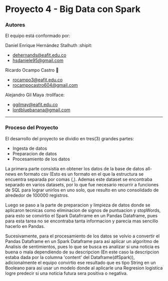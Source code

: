 # Proyecto 4 - Big Data con Spark

### Autores
El equipo está conformado por:

Daniel Enrique Hernández Stalhuth :shipit:
- dehernands@eafit.edu.co  
- hsdaniele95@gmail.com  

Ricardo Ocampo Castro :goat:
- rocampo3@eafit.edu.co 
- rocampocastro604@gmail.com  

Alejandro Gil Maya :trollface:
- ggilmay@eafit.edu.co 
- lordbluebanana@gmail.com
______

### Proceso del Proyecto

El desarrollo del proyecto se dividio en tres(3) grandes partes:
- Ingesta de datos
- Preparacion de datos
- Procesamiento de los datos

La primera parte consistia en obtener los datos de la base de datos all-news en formato csv (Esto es un formato en el que la estructura se encuentra separada por comas (,).
Ademas este dataset se encontraba separado en varios datasets, por lo que fue necesario recurrir a funciones de SQL para lograr unirlos en uno solo, que resulto en uno consolidado de alrededor de 100000 registros.

Luego se paso a la parte de preparacion y limpieza de datos donde se aplicaron tecnicas como eliminacion de signos de puntuacion y stopWords, para esto se convirtio el Spark Datafrrame en un Pandas Dataframe, pues para esta tarea no se encontraba tanta informacion y parecia mas sencillo hacerlo en Pandas.

Sucesivamente, para el procesamiento de los datos se volvio a convertir el Pandas Dataframe en un Spark Dataframe para asi aplicar un algoritmo de Analisis de sentimientos, pues lo que se busca es analizar si una noticia es buena o mala dependiendo de su descripcion (En este caso la descripcion estaba dada por la columna 'content' del Dataframe(dfSpark)), adicionalmente el equipo convirtio ese resultado que es tipo String en un Booleano para asi usar un modelo donde al aplicarle una Regresion logistica logre predecir si una noticia futura sera positiva o negativa.